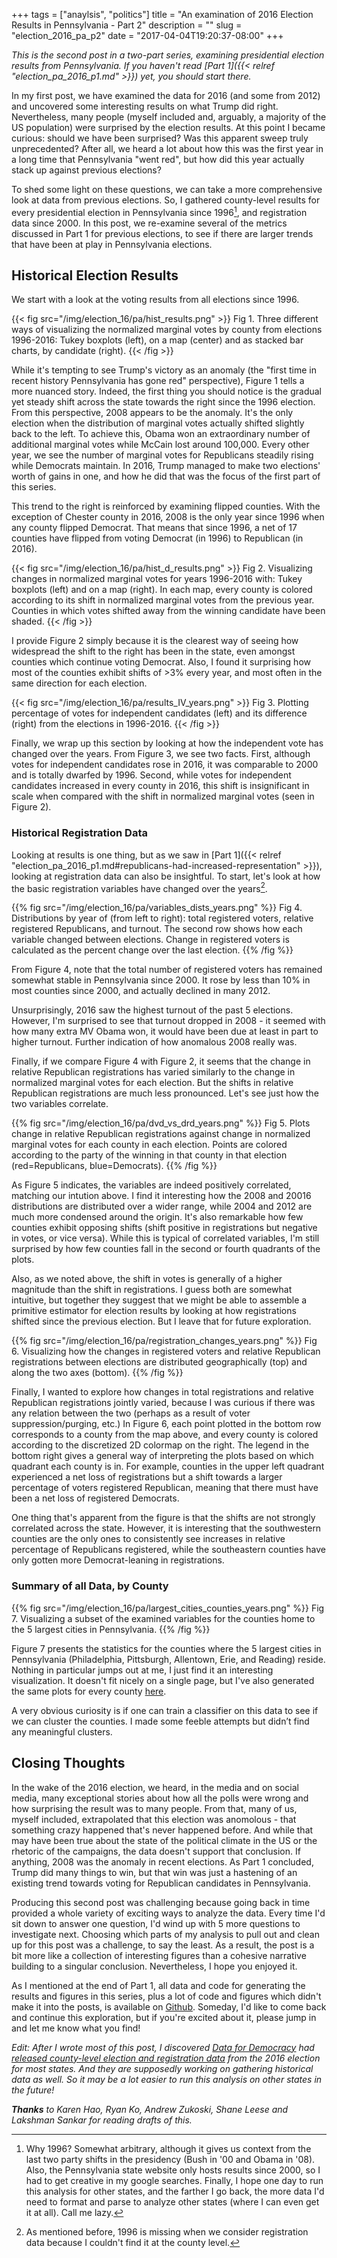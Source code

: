 +++
tags = ["anaylsis", "politics"]
title = "An examination of 2016 Election Results in Pennsylvania - Part 2"
description = ""
slug = "election_2016_pa_p2"
date = "2017-04-04T19:20:37-08:00"
+++

*This is the second post in a two-part series, examining presidential election
results from Pennsylvania. If you haven't
read [Part 1]({{< relref "election_pa_2016_p1.md" >}}) yet, you should start
there.*

In my first post, we have examined the data for 2016 (and some from 2012) and
uncovered some interesting results on what Trump did right. Nevertheless, many
people (myself included and, arguably, a majority of the US population) were
surprised by the election results. At this point I became curious: should we
have been surprised? Was this apparent sweep truly unprecedented? After all, we
heard a lot about how this was the first year in a long time that Pennsylvania
"went red", but how did this year actually stack up against previous elections?

To shed some light on these questions, we can take a more comprehensive look at
data from previous elections. So, I gathered county-level results for every
presidential election in Pennsylvania since 1996[^5], and registration data
since 2000. In this post, we re-examine several of the metrics discussed in Part
1 for previous elections, to see if there are larger trends that have been at
play in Pennsylvania elections.

<!--
Unlike part 1, which had more of a direct
narrative for the data presented, this post is a bit more spread out, presenting
several disparate results I found interesting. Also, this analysis is
necessarily more open-ended, because as we look backwards, demographic and other
external trends play larger roles in the data, which I haven't accounted for, so
I'm reticent to draw any conclusions from this data alone.
!-->
## Historical Election Results

We start with a look at the voting results from all elections since 1996.

{{< fig src="/img/election_16/pa/hist_results.png" >}} Fig 1. Three different
ways of visualizing the normalized marginal votes by county from elections
1996-2016: Tukey boxplots (left), on a map (center) and as stacked bar charts,
by candidate (right). {{< /fig >}}

While it's tempting to see Trump's victory as an anomaly (the "first time in
recent history Pennsylvania has gone red" perspective), Figure 1 tells a more
nuanced story. Indeed, the first thing you should notice is the gradual yet
steady shift across the state towards the right since the 1996 election. From
this perspective, 2008 appears to be the anomaly. It's the only election when
the distribution of marginal votes actually shifted slightly back to the
left. To achieve this, Obama won an extraordinary number of additional marginal
votes while McCain lost around 100,000. Every other year, we see the number of
marginal votes for Republicans steadily rising while Democrats maintain. In
2016, Trump managed to make two elections' worth of gains in one, and how he did
that was the focus of the first part of this series.

This trend to the right is reinforced by examining flipped counties. With the
exception of Chester county in 2016, 2008 is the only year since 1996 when any
county flipped Democrat. That means that since 1996, a net of 17 counties have
flipped from voting Democrat (in 1996) to Republican (in 2016).

{{< fig src="/img/election_16/pa/hist_d_results.png" >}} Fig 2. Visualizing
changes in normalized marginal votes for years 1996-2016 with: Tukey boxplots
(left) and on a map (right). In each map, every county is colored according to
its shift in normalized marginal votes from the previous year. Counties in which
votes shifted away from the winning candidate have been shaded. {{< /fig >}}

I provide Figure 2 simply because it is the clearest way of seeing how
widespread the shift to the right has been in the state, even amongst counties
which continue voting Democrat. Also, I found it surprising how most of the
counties exhibit shifts of >3% every year, and most often in the same direction
for each election.

{{< fig src="/img/election_16/pa/results_IV_years.png" >}} Fig 3. Plotting
percentage of votes for independent candidates (left) and its difference
(right) from the elections in 1996-2016. {{< /fig >}}

Finally, we wrap up this section by looking at how the independent vote has
changed over the years. From Figure 3, we see two facts. First, although votes
for independent candidates rose in 2016, it was comparable to 2000 and is
totally dwarfed by 1996. Second, while votes for independent candidates
increased in every county in 2016, this shift is insignificant in scale when
compared with the shift in normalized marginal votes (seen in Figure 2).

### Historical Registration Data

Looking at results is one thing, but as we saw
in
[Part 1]({{< relref "election_pa_2016_p1.md#republicans-had-increased-representation" >}}),
looking at registration data can also be insightful. To start, let's look at how
the basic registration variables have changed over the years[^6].

{{% fig src="/img/election_16/pa/variables_dists_years.png" %}}
Fig 4. Distributions by year of (from left to right): total registered voters,
relative registered Republicans, and turnout. The second row shows how each
variable changed between elections. Change in registered voters is calculated as
the percent change over the last election. {{% /fig %}}

From Figure 4, note that the total number of registered voters has
remained somewhat stable in Pennsylvania since 2000. It rose by less than 10% in
most counties since 2000, and actually declined in many 2012.

Unsurprisingly, 2016 saw the highest turnout of the past 5 elections. However,
I'm surprised to see that turnout dropped in 2008 - it seemed with how many
extra MV Obama won, it would have been due at least in part to higher
turnout. Further indication of how anomalous 2008 really was.

Finally, if we compare Figure 4 with Figure 2, it seems that the change in
relative Republican registrations has varied similarly to the change in
normalized marginal votes for each election. But the shifts in relative
Republican registrations are much less pronounced. Let's see just how the two
variables correlate.

{{% fig src="/img/election_16/pa/dvd_vs_drd_years.png" %}} Fig 5. Plots change
in relative Republican registrations against change in normalized marginal votes
for each county in each election. Points are colored according to the party of
the winning in that county in that election (red=Republicans,
blue=Democrats). {{% /fig %}}

As Figure 5 indicates, the variables are indeed positively correlated, matching
our intution above. I find it interesting how the 2008 and 20016 distributions
are distributed over a wider range, while 2004 and 2012 are much more condensed
around the origin. It's also remarkable how few counties exhibit opposing shifts
(shift positive in registrations but negative in votes, or vice versa). While this
is typical of correlated variables, I'm still surprised by how few counties fall
in the second or fourth quadrants of the plots.

Also, as we noted above, the shift in votes is generally of a higher magnitude
than the shift in registrations. I guess both are somewhat intuitive, but
together they suggest that we might be able to assemble a primitive estimator
for election results by looking at how registrations shifted since the previous
election. But I leave that for future exploration.

{{% fig src="/img/election_16/pa/registration_changes_years.png" %}}
Fig 6. Visualizing how the changes in registered voters and relative Republican
registrations between elections are distributed geographically (top) and along
the two axes (bottom). {{% /fig %}}

Finally, I wanted to explore how changes in total registrations and relative
Republican registrations jointly varied, because I was curious if there was any
relation between the two (perhaps as a result of voter suppression/purging,
etc.) In Figure 6, each point plotted in the bottom row corresponds to a county
from the map above, and every county is colored according to the discretized 2D
colormap on the right. The legend in the bottom right gives a general way of
interpreting the plots based on which quadrant each county is in. For example,
counties in the upper left quadrant experienced a net loss of registrations but
a shift towards a larger percentage of voters registered Republican, meaning
that there must have been a net loss of registered Democrats.

One thing that's apparent from the figure is that the shifts are not strongly
correlated across the state. However, it is interesting that the southwestern
counties are the only ones to consistently see increases in relative percentage
of Republicans registered, while the southeastern counties have only gotten more
Democrat-leaning in registrations.

### Summary of all Data, by County
<!-- Pulling it all Together !-->

{{% fig src="/img/election_16/pa/largest_cities_counties_years.png" %}}
Fig 7. Visualizing a subset of the examined variables for the counties home to
the 5 largest cities in Pennsylvania. {{% /fig %}}

Figure 7 presents the statistics for the counties where the 5 largest cities in
Pennsylvania (Philadelphia, Pittsburgh, Allentown, Erie, and Reading)
reside. Nothing in particular jumps out at me, I just find it an interesting
visualization. It doesn't fit nicely on a single page, but I've also generated
the same plots for every county [here](/img/election_16/pa/counties_years.png).

A very obvious curiosity is if one can train a classifier on this data to
see if we can cluster the counties. I made some feeble attempts but didn’t find
any meaningful clusters.

## Closing Thoughts

In the wake of the 2016 election, we heard, in the media and on social media,
many exceptional stories about how all the polls were wrong and how surprising
the result was to many people. From that, many of us, myself included,
extrapolated that this election was anomolous - that something crazy happened
that's never happened before. And while that may have been true about the state
of the political climate in the US or the rhetoric of the campaigns, the data
doesn't support that conclusion. If anything, 2008 was the anomaly in recent
elections. As Part 1 concluded, Trump did many things to win, but that win was
just a hastening of an existing trend towards voting for Republican candidates
in Pennsylvania.

Producing this second post was challenging because going back in time provided a
whole variety of exciting ways to analyze the data. Every time I'd sit down to
answer one question, I'd wind up with 5 more questions to investigate
next. Choosing which parts of my analysis to pull out and clean up for this post
was a challenge, to say the least. As a result, the post is a bit more like a
collection of interesting figures than a cohesive narrative building to a
singular conclusion. Nevertheless, I hope you enjoyed it.

As I mentioned at the end of Part 1, all data and code for generating the
results and figures in this series, plus a lot of code and figures which didn't
make it into the posts, is available
on [Github](https://github.com/oderby/elections_2016). Someday, I'd like to come
back and continue this exploration, but if you're excited about it, please jump
in and let me know what you find!

*Edit: After I wrote most of this post, I
discovered [Data for Democracy](http://datafordemocracy.org/)
had
[released county-level election and registration data](https://medium.com/data-for-democracy/election-transparency-part-1-introducing-the-data-8258a1132315) from
the 2016 election for most states. And they are supposedly working on gathering
historical data as well. So it may be a lot easier to run this analysis on other
states in the future!*

***Thanks*** *to Karen Hao, Ryan Ko, Andrew Zukoski, Shane Leese and Lakshman
Sankar for reading drafts of this.*

[^5]: Why 1996? Somewhat arbitrary, although it gives us context from the last
    two party shifts in the presidency (Bush in '00 and Obama in '08). Also, the
    Pennsylvania state website only hosts results since 2000, so I had to get
    creative in my google searches. Finally, I hope one day to run this analysis
    for other states, and the farther I go back, the more data I'd need to
    format and parse to analyze other states (where I can even get it at
    all). Call me lazy.

[^6]: As mentioned before, 1996 is missing when we consider registration data
    because I couldn't find it at the county level.
